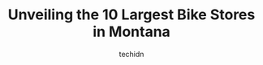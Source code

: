 ---
layout: ampstory
image: https://i0.wp.com/paketmu.com/wp-content/uploads/2023/06/the-derailed-bike-shop-0-in-montana-1686372067.jpeg?resize=640,853
author: techidn
featured: false
description: Explore the diverse Bike Store scene in Montana, home to an incredible selection of 10 establishments catering to every taste. Whether youre in search of iconic favorites or undiscovered tr
title: Unveiling the 10 Largest Bike Stores in Montana
cover:
   title: Unveiling the 10 Largest Bike Stores in Montana
   subtitle: RICKPATE
   background: https://paketmu.com/wp-content/uploads/2023/06/the-derailed-bike-shop-0-in-montana-1686372067.jpeg

pages: 
 - layout: thirds
   top: <h1>#1 The Spoke Shop</h1>
   bottom: "<p>The crew here is top notch!  The sales and service departments work together as a team and make sure to cover all facets of your cycling needs.  They encourage test drive</p>"
   background: https://paketmu.com/wp-content/uploads/2023/06/the-derailed-bike-shop-1-in-montana-1686372069.jpeg
   backgroundblur: true
 - layout: thirds
   top: <h1>#2 Big Sky Cycling</h1>
   bottom: "<p>My family visited this wonderful place in beginning to mid August, Derek helped us through our experience and we highly recommend! He answered any questions we had and as</p>"
   background: https://paketmu.com/wp-content/uploads/2023/06/the-derailed-bike-shop-2-in-montana-1686372070.jpeg
   cta:
      link: https://paketmu.com/unveiling-the-10-largest-bike-stores-in-montana/
      text: Unveiling the 10 Largest Bike Stores in Montana
 - layout: thirds
   top: <h1>#3 Owenhouse Cycling</h1>
   bottom: "<p>Great bike shop and staff. Had a great ride amongst the mountains making for a very memorable day!  Will always rent from Owenhouse when in town!!</p>"
   background: https://paketmu.com/wp-content/uploads/2023/06/the-derailed-bike-shop-3-in-montana-1686372072.jpeg
   cta:
      link: https://paketmu.com/unveiling-the-10-largest-bike-stores-in-montana/
      text: Unveiling the 10 Largest Bike Stores in Montana
 - layout: thirds
   top: <h1>#4 Glacier Cyclery & Nordic</h1>
   bottom: "<p>326 E Second St, Whitefish, MT 59937, United States</p>"
   background: https://images.unsplash.com/photo-1620421680010-0766ff230392?ixlib=rb-4.0.3&ixid=MnwxMjA3fDB8MHxwaG90by1wYWdlfHx8fGVufDB8fHx8&auto=format&fit=crop&w=640&h=853&q=80
   cta:
      link: https://paketmu.com/unveiling-the-10-largest-bike-stores-in-montana/
      text: Unveiling the 10 Largest Bike Stores in Montana
 - layout: thirds
   top: <h1>#5 Missoula Bike Source</h1>
   bottom: "<p>1509 S Russell St, Missoula, MT 59801, United States</p>"
   background: https://images.unsplash.com/photo-1549241520-425e3dfc01cb?ixlib=rb-4.0.3&ixid=MnwxMjA3fDB8MHxwaG90by1wYWdlfHx8fGVufDB8fHx8&auto=format&fit=crop&w=640&h=853&q=80
   cta:
      link: https://paketmu.com/unveiling-the-10-largest-bike-stores-in-montana/
      text: Unveiling the 10 Largest Bike Stores in Montana
 - layout: thirds
   top: <h1>#6 Big Sky Bikes</h1>
   bottom: "<p>809 E Front St, Missoula, MT 59802, United States</p>"
   background: https://plus.unsplash.com/premium_photo-1664640458616-3c74f8cb4589?ixlib=rb-4.0.3&ixid=MnwxMjA3fDB8MHxwaG90by1wYWdlfHx8fGVufDB8fHx8&auto=format&fit=crop&w=640&h=853&q=80
   cta:
      link: https://paketmu.com/unveiling-the-10-largest-bike-stores-in-montana/
      text: Unveiling the 10 Largest Bike Stores in Montana
 - layout: thirds
   top: <h1>#7 Summit Bike & Ski</h1>
   bottom: "<p>26 S Grand Ave, Bozeman, MT 59715, United States</p>"
   background: https://images.unsplash.com/photo-1509114397022-ed747cca3f65?ixlib=rb-4.0.3&ixid=MnwxMjA3fDB8MHxwaG90by1wYWdlfHx8fGVufDB8fHx8&auto=format&fit=crop&w=640&h=853&q=80
   cta:
      link: https://paketmu.com/unveiling-the-10-largest-bike-stores-in-montana/
      text: Unveiling the 10 Largest Bike Stores in Montana
 - layout: thirds
   middle: Continue reading...
   background: https://images.unsplash.com/photo-1547366785-564103df7e13?ixlib=rb-4.0.3&ixid=MnwxMjA3fDB8MHxwaG90by1wYWdlfHx8fGVufDB8fHx8&auto=format&fit=crop&w=640&h=853&q=80
   cta:
      link: https://paketmu.com/unveiling-the-10-largest-bike-stores-in-montana/
      text: Unveiling the 10 Largest Bike Stores in Montana
      
---
